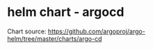 # helm chart - argocd

Chart source: https://github.com/argoproj/argo-helm/tree/master/charts/argo-cd